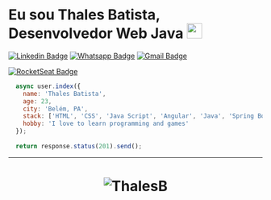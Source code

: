 # Eu sou Thales Batista, Desenvolvedor Web Java <img src="https://github.com/TheDudeThatCode/TheDudeThatCode/blob/master/Assets/Mario_Hello_Big.gif" width="30px">

[![Linkedin Badge](https://img.shields.io/badge/-Linkedin-6633cc?style=flat-square&logo=Linkedin&logoColor=white&color=black&link=https://www.linkedin.com/in/thales-batista-561621129/)](https://www.linkedin.com/in/thales-batista-561621129/)
[![Whatsapp Badge](https://img.shields.io/badge/-WhatsApp-6633cc?style=flat-square&logo=Whatsapp&logoColor=white&color=black&link=https://api.whatsapp.com/send?phone=5591985699690)](https://api.whatsapp.com/send?phone=5591985699690)
[![Gmail Badge](https://img.shields.io/badge/-Gmail-c14438?style=flat-square&logo=Gmail&logoColor=white&color=black&link=mailto:thalesbatista18@gmail.com)](mailto:thalesbatista18@gmail.com)
<!--[![Sourcerer Badge](https://img.shields.io/badge/-Sourcerer.io-6633cc?style=flat-square&logo=appveyor&logoColor=white&color=black&link=https://sourcerer.io/duduxs)](https://sourcerer.io/duduxs)-->
[![RocketSeat Badge](https://img.shields.io/badge/-RocketSeat-6633cc?style=flat-square&logo=Polymer-Project&logoColor=white&color=black&link=https://app.rocketseat.com.br/me/thales-batista-05708)](https://app.rocketseat.com.br/me/thales-batista-05708)
<!--[![Medium Badge](https://img.shields.io/badge/-Medium-6633cc?style=flat-square&logo=Elixir&logoColor=white&color=black&link=https://medium.com/@duduxss3)](https://medium.com/@duduxss3)-->
<!--[![HackerRank Badge](https://img.shields.io/badge/-HackerRank-6633cc?style=flat-square&logo=HackerRank&logoColor=white&color=black&link=https://www.hackerrank.com/Edudev142)](https://www.hackerrank.com/Edudev142)-->
<!--[![duduxss3.github.io Badge](https://img.shields.io/badge/-duduxs.github.io-6633cc?style=flat-square&logo=DTube&logoColor=white&color=black&link=https://duduxs.github.io/portfolio/)](https://duduxs.github.io/portfolio/)-->

```javascript
  async user.index({
    name: 'Thales Batista',
    age: 23,
    city: 'Belém, PA',
    stack: ['HTML', 'CSS', 'Java Script', 'Angular', 'Java', 'Spring Boot REST API', 'TypeScript'],
    hobby: 'I love to learn programming and games'
  });
  
  return response.status(201).send();
```
<hr>
<h1 align="center">
<img alt="ThalesB" src="https://github-readme-stats.codestackr.vercel.app/api?username=ThalesB&show_icons=true&hide_border=true&theme=dark" />
</h1>
